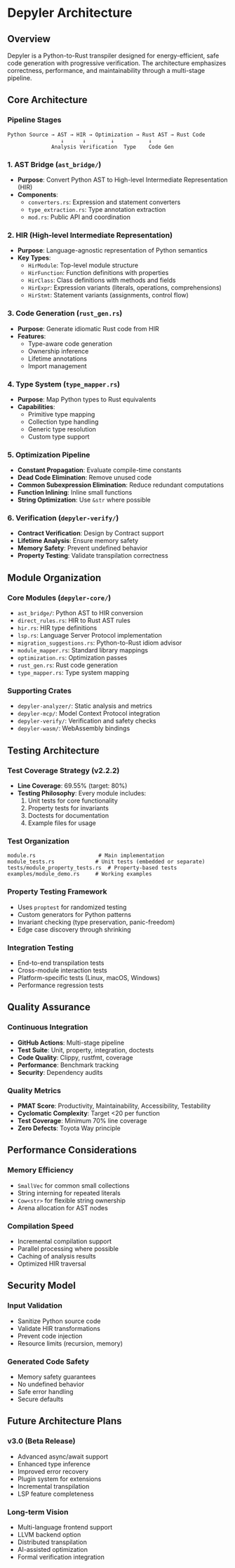 # Depyler Architecture

## Overview

Depyler is a Python-to-Rust transpiler designed for energy-efficient, safe code generation with progressive verification. The architecture emphasizes correctness, performance, and maintainability through a multi-stage pipeline.

## Core Architecture

### Pipeline Stages

```
Python Source → AST → HIR → Optimization → Rust AST → Rust Code
                 ↓      ↓        ↓           ↓
              Analysis Verification  Type    Code Gen
```

### 1. AST Bridge (`ast_bridge/`)
- **Purpose**: Convert Python AST to High-level Intermediate Representation (HIR)
- **Components**:
  - `converters.rs`: Expression and statement converters
  - `type_extraction.rs`: Type annotation extraction
  - `mod.rs`: Public API and coordination

### 2. HIR (High-level Intermediate Representation)
- **Purpose**: Language-agnostic representation of Python semantics
- **Key Types**:
  - `HirModule`: Top-level module structure
  - `HirFunction`: Function definitions with properties
  - `HirClass`: Class definitions with methods and fields
  - `HirExpr`: Expression variants (literals, operations, comprehensions)
  - `HirStmt`: Statement variants (assignments, control flow)

### 3. Code Generation (`rust_gen.rs`)
- **Purpose**: Generate idiomatic Rust code from HIR
- **Features**:
  - Type-aware code generation
  - Ownership inference
  - Lifetime annotations
  - Import management

### 4. Type System (`type_mapper.rs`)
- **Purpose**: Map Python types to Rust equivalents
- **Capabilities**:
  - Primitive type mapping
  - Collection type handling
  - Generic type resolution
  - Custom type support

### 5. Optimization Pipeline
- **Constant Propagation**: Evaluate compile-time constants
- **Dead Code Elimination**: Remove unused code
- **Common Subexpression Elimination**: Reduce redundant computations
- **Function Inlining**: Inline small functions
- **String Optimization**: Use `&str` where possible

### 6. Verification (`depyler-verify/`)
- **Contract Verification**: Design by Contract support
- **Lifetime Analysis**: Ensure memory safety
- **Memory Safety**: Prevent undefined behavior
- **Property Testing**: Validate transpilation correctness

## Module Organization

### Core Modules (`depyler-core/`)
- `ast_bridge/`: Python AST to HIR conversion
- `direct_rules.rs`: HIR to Rust AST rules
- `hir.rs`: HIR type definitions
- `lsp.rs`: Language Server Protocol implementation
- `migration_suggestions.rs`: Python-to-Rust idiom advisor
- `module_mapper.rs`: Standard library mappings
- `optimization.rs`: Optimization passes
- `rust_gen.rs`: Rust code generation
- `type_mapper.rs`: Type system mapping

### Supporting Crates
- `depyler-analyzer/`: Static analysis and metrics
- `depyler-mcp/`: Model Context Protocol integration
- `depyler-verify/`: Verification and safety checks
- `depyler-wasm/`: WebAssembly bindings

## Testing Architecture

### Test Coverage Strategy (v2.2.2)
- **Line Coverage**: 69.55% (target: 80%)
- **Testing Philosophy**: Every module includes:
  1. Unit tests for core functionality
  2. Property tests for invariants
  3. Doctests for documentation
  4. Example files for usage

### Test Organization
```
module.rs                    # Main implementation
module_tests.rs             # Unit tests (embedded or separate)
tests/module_property_tests.rs  # Property-based tests
examples/module_demo.rs     # Working examples
```

### Property Testing Framework
- Uses `proptest` for randomized testing
- Custom generators for Python patterns
- Invariant checking (type preservation, panic-freedom)
- Edge case discovery through shrinking

### Integration Testing
- End-to-end transpilation tests
- Cross-module interaction tests
- Platform-specific tests (Linux, macOS, Windows)
- Performance regression tests

## Quality Assurance

### Continuous Integration
- **GitHub Actions**: Multi-stage pipeline
- **Test Suite**: Unit, property, integration, doctests
- **Code Quality**: Clippy, rustfmt, coverage
- **Performance**: Benchmark tracking
- **Security**: Dependency audits

### Quality Metrics
- **PMAT Score**: Productivity, Maintainability, Accessibility, Testability
- **Cyclomatic Complexity**: Target <20 per function
- **Test Coverage**: Minimum 70% line coverage
- **Zero Defects**: Toyota Way principle

## Performance Considerations

### Memory Efficiency
- `SmallVec` for common small collections
- String interning for repeated literals
- `Cow<str>` for flexible string ownership
- Arena allocation for AST nodes

### Compilation Speed
- Incremental compilation support
- Parallel processing where possible
- Caching of analysis results
- Optimized HIR traversal

## Security Model

### Input Validation
- Sanitize Python source code
- Validate HIR transformations
- Prevent code injection
- Resource limits (recursion, memory)

### Generated Code Safety
- Memory safety guarantees
- No undefined behavior
- Safe error handling
- Secure defaults

## Future Architecture Plans

### v3.0 (Beta Release)
- Advanced async/await support
- Enhanced type inference
- Improved error recovery
- Plugin system for extensions
- Incremental transpilation
- LSP feature completeness

### Long-term Vision
- Multi-language frontend support
- LLVM backend option
- Distributed transpilation
- AI-assisted optimization
- Formal verification integration